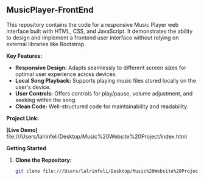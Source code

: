 ## MusicPlayer-FrontEnd

This repository contains the code for a responsive Music Player web interface built with HTML, CSS, and JavaScript. It demonstrates the ability to design and implement a frontend user interface without relying on external libraries like Bootstrap.

**Key Features:**

* **Responsive Design:** Adapts seamlessly to different screen sizes for optimal user experience across devices.
* **Local Song Playback:** Supports playing music files stored locally on the user's device.
* **User Controls:** Offers controls for play/pause, volume adjustment, and seeking within the song.
* **Clean Code:** Well-structured code for maintainability and readability.

**Project Link:**

**[Live Demo]** file:///Users/lalrinfeli/Desktop/Music%20Website%20Project/index.html

**Getting Started**

1. **Clone the Repository:**

   ```bash
   git clone file:///Users/lalrinfeli/Desktop/Music%20Website%20Project/index.html

